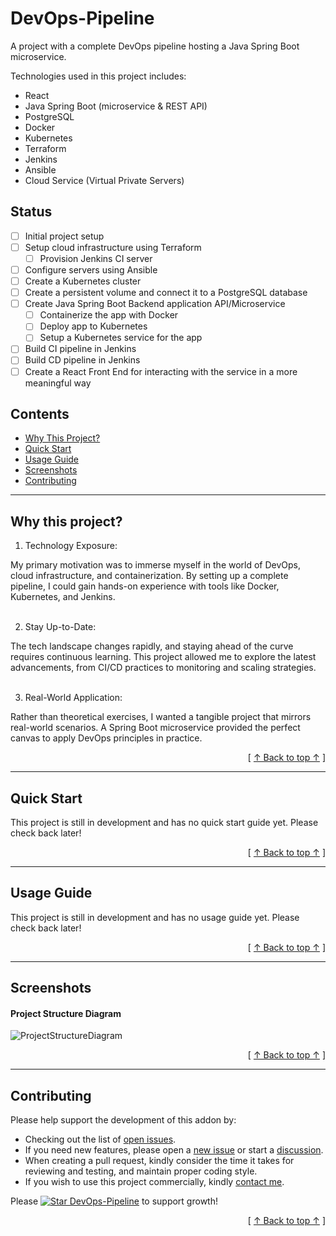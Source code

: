 # DevOps-Pipeline
A project with a complete DevOps pipeline hosting a Java Spring Boot microservice.

Technologies used in this project includes:
- React
- Java Spring Boot (microservice & REST API)
- PostgreSQL
- Docker
- Kubernetes
- Terraform
- Jenkins
- Ansible
- Cloud Service (Virtual Private Servers)

## Status
- [ ] Initial project setup
- [ ] Setup cloud infrastructure using Terraform
  - [ ] Provision Jenkins CI server
- [ ] Configure servers using Ansible
- [ ] Create a Kubernetes cluster
- [ ] Create a persistent volume and connect it to a PostgreSQL database
- [ ] Create Java Spring Boot Backend application API/Microservice
  - [ ] Containerize the app with Docker
  - [ ] Deploy app to Kubernetes
  - [ ] Setup a Kubernetes service for the app
- [ ] Build CI pipeline in Jenkins
- [ ] Build CD pipeline in Jenkins
- [ ] Create a React Front End for interacting with the service in a more meaningful way

## Contents
* [Why This Project?](#why-this-project)
* [Quick Start](#quick-start)
* [Usage Guide](#usage-guide)
* [Screenshots](#screenshots)
* [Contributing](#contributing)

---

## Why this project?
  1. Technology Exposure:

My primary motivation was to immerse myself in the world of DevOps, cloud infrastructure, and containerization. By setting up a complete pipeline, I could gain hands-on experience with tools like Docker, Kubernetes, and Jenkins.
<br/><br/>

  2. Stay Up-to-Date:

The tech landscape changes rapidly, and staying ahead of the curve requires continuous learning. This project allowed me to explore the latest advancements, from CI/CD practices to monitoring and scaling strategies.
<br/><br/>

  3. Real-World Application:

Rather than theoretical exercises, I wanted a tangible project that mirrors real-world scenarios. A Spring Boot microservice provided the perfect canvas to apply DevOps principles in practice.

<div align="right">[ <a href="#contents">↑ Back to top ↑</a> ]</div>

---

## Quick Start
This project is still in development and has no quick start guide yet. Please check back later!

<div align="right">[ <a href="#contents">↑ Back to top ↑</a> ]</div>

---

## Usage Guide
This project is still in development and has no usage guide yet. Please check back later!

<div align="right">[ <a href="#contents">↑ Back to top ↑</a> ]</div>

---

## Screenshots
#### Project Structure Diagram
![ProjectStructureDiagram](https://github.com/DillonWall/DevOps-Pipeline/assets/49173127/19f3daf4-c29e-4c4d-af34-238bdd707a10)


<div align="right">[ <a href="#contents">↑ Back to top ↑</a> ]</div>

---

## Contributing
Please help support the development of this addon by:
* Checking out the list of [open issues](https://github.com/DillonWall/DevOps-Pipeline/issues?q=is%3Aissue+is%3Aopen+).
* If you need new features, please open a [new issue](https://github.com/DillonWall/DevOps-Pipeline/issues) or start a [discussion](https://github.com/DillonWall/DevOps-Pipeline/discussions).
* When creating a pull request, kindly consider the time it takes for reviewing and testing, and maintain proper coding style.
* If you wish to use this project commercially, kindly [contact me](https://github.com/DillonWall). 

Please [![Star DevOps-Pipeline](https://img.shields.io/github/stars/DillonWall/DevOps-Pipeline.svg?style=social&label=Star%20DevOps-Pipeline)](https://github.com/DillonWall/DevOps-Pipeline/) to support growth!

<div align="right">[ <a href="#contents">↑ Back to top ↑</a> ]</div>
